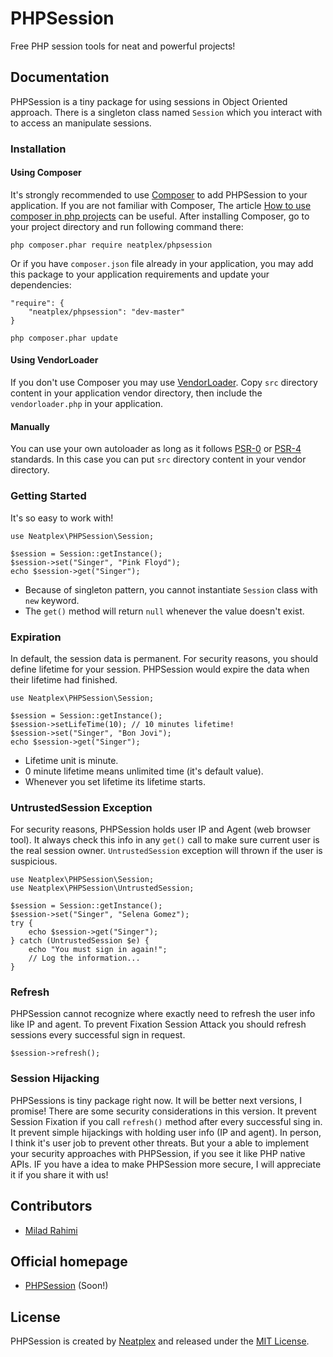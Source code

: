 # PHPSession
Free PHP session tools for neat and powerful projects!

## Documentation
PHPSession is a tiny package for using sessions in Object Oriented approach.
There is a singleton class named `Session` which you interact with to access an manipulate sessions.


### Installation
#### Using Composer
It's strongly recommended to use [Composer](http://getcomposer.org) to add PHPSession to your application.
If you are not familiar with Composer, The article
[How to use composer in php projects](http://www.miladrahimi.com/blog/2015/04/12/how-to-use-composer-in-php-projects)
can be useful.
After installing Composer, go to your project directory and run following command there:
```
php composer.phar require neatplex/phpsession
```
Or if you have `composer.json` file already in your application,
you may add this package to your application requirements
and update your dependencies:
```
"require": {
    "neatplex/phpsession": "dev-master"
}
```
```
php composer.phar update
```
#### Using VendorLoader
If you don't use Composer you may use [VendorLoader](https://github.com/miladrahimi/vendorloader).
Copy `src` directory content in your application vendor directory,
then include the `vendorloader.php` in your application.
#### Manually
You can use your own autoloader as long as it follows [PSR-0](http://www.php-fig.org/psr/psr-0) or
[PSR-4](http://www.php-fig.org/psr/psr-4) standards.
In this case you can put `src` directory content in your vendor directory.

### Getting Started
It's so easy to work with!
```
use Neatplex\PHPSession\Session;

$session = Session::getInstance();
$session->set("Singer", "Pink Floyd");
echo $session->get("Singer");
```
*   Because of singleton pattern, you cannot instantiate `Session` class with `new` keyword.
*   The `get()` method will return `null` whenever the value doesn't exist.

### Expiration
In default, the session data is permanent.
For security reasons, you should define lifetime for your session.
PHPSession would expire the data when their lifetime had finished.
```
use Neatplex\PHPSession\Session;

$session = Session::getInstance();
$session->setLifeTime(10); // 10 minutes lifetime!
$session->set("Singer", "Bon Jovi");
echo $session->get("Singer");
```
*   Lifetime unit is minute.
*   0 minute lifetime means unlimited time (it's default value).
*   Whenever you set lifetime its lifetime starts.

### UntrustedSession Exception
For security reasons, PHPSession holds user IP and Agent (web browser tool).
It always check this info in any `get()` call to make sure current user is the real session owner.
`UntrustedSession` exception will thrown if the user is suspicious.
```
use Neatplex\PHPSession\Session;
use Neatplex\PHPSession\UntrustedSession;

$session = Session::getInstance();
$session->set("Singer", "Selena Gomez");
try {
    echo $session->get("Singer");
} catch (UntrustedSession $e) {
    echo "You must sign in again!";
    // Log the information...
}
```

### Refresh
PHPSession cannot recognize where exactly need to refresh the user info like IP and agent.
To prevent Fixation Session Attack you should refresh sessions every successful sign in request.
```
$session->refresh();
```

### Session Hijacking
PHPSessions is tiny package right now.
It will be better next versions, I promise!
There are some security considerations in this version.
It prevent Session Fixation if you call `refresh()` method after every successful sing in.
It prevent simple hijackings with holding user info (IP and agent).
In person, I think it's user job to prevent other threats.
But your a able to implement your security approaches with PHPSession,
if you see it like PHP native APIs.
IF you have a idea to make PHPSession more secure,
I will appreciate it if you share it with us!

## Contributors
*	[Milad Rahimi](http://miladrahimi.com)

## Official homepage
*   [PHPSession](http://phpsession.neatplex.com) (Soon!)

## License
PHPSession is created by [Neatplex](http://neatplex.com)
and released under the [MIT License](http://opensource.org/licenses/mit-license.php).